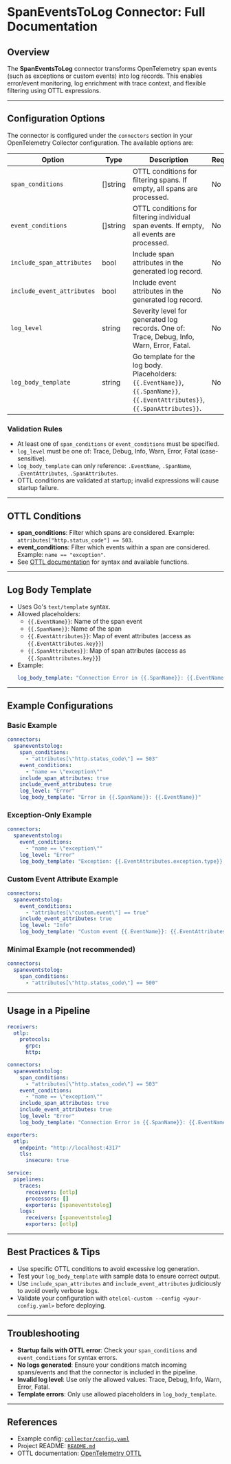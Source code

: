 # SpanEventsToLog Connector: Full Documentation

## Overview

The **SpanEventsToLog** connector transforms OpenTelemetry span events (such as exceptions or custom events) into log records. This enables error/event monitoring, log enrichment with trace context, and flexible filtering using OTTL expressions.

---

## Configuration Options

The connector is configured under the `connectors` section in your OpenTelemetry Collector configuration. The available options are:

| Option                   | Type      | Description                                                                                                    | Required | Example |
|--------------------------|-----------|----------------------------------------------------------------------------------------------------------------|----------|---------|
| `span_conditions`        | []string  | OTTL conditions for filtering spans. If empty, all spans are processed.                                        | No       | `["attributes[\"http.status_code\"] == 503"]` |
| `event_conditions`       | []string  | OTTL conditions for filtering individual span events. If empty, all events are processed.                      | No       | `["name == \"exception\""]` |
| `include_span_attributes`| bool      | Include span attributes in the generated log record.                                                           | No       | `true`  |
| `include_event_attributes`| bool     | Include event attributes in the generated log record.                                                          | No       | `true`  |
| `log_level`              | string    | Severity level for generated log records. One of: Trace, Debug, Info, Warn, Error, Fatal.                      | No       | `"Error"` |
| `log_body_template`      | string    | Go template for the log body. Placeholders: `{{.EventName}}`, `{{.SpanName}}`, `{{.EventAttributes}}`, `{{.SpanAttributes}}`. | No       | `"Error in {{.SpanName}}: {{.EventName}}"` |

### Validation Rules
- At least one of `span_conditions` or `event_conditions` must be specified.
- `log_level` must be one of: Trace, Debug, Info, Warn, Error, Fatal (case-sensitive).
- `log_body_template` can only reference: `.EventName`, `.SpanName`, `.EventAttributes`, `.SpanAttributes`.
- OTTL conditions are validated at startup; invalid expressions will cause startup failure.

---

## OTTL Conditions

- **span_conditions**: Filter which spans are considered. Example: `attributes["http.status_code"] == 503`.
- **event_conditions**: Filter which events within a span are considered. Example: `name == "exception"`.
- See [OTTL documentation](https://github.com/open-telemetry/opentelemetry-collector-contrib/blob/main/pkg/ottl/README.md) for syntax and available functions.

---

## Log Body Template

- Uses Go's `text/template` syntax.
- Allowed placeholders:
  - `{{.EventName}}`: Name of the span event
  - `{{.SpanName}}`: Name of the span
  - `{{.EventAttributes}}`: Map of event attributes (access as `{{.EventAttributes.key}}`)
  - `{{.SpanAttributes}}`: Map of span attributes (access as `{{.SpanAttributes.key}}`)
- Example:
  ```yaml
  log_body_template: "Connection Error in {{.SpanName}}: {{.EventName}} - {{.EventAttributes.exception.message}}"
  ```

---

## Example Configurations

### Basic Example
```yaml
connectors:
  spaneventstolog:
    span_conditions:
      - "attributes[\"http.status_code\"] == 503"
    event_conditions:
      - "name == \"exception\""
    include_span_attributes: true
    include_event_attributes: true
    log_level: "Error"
    log_body_template: "Error in {{.SpanName}}: {{.EventName}}"
```

### Exception-Only Example
```yaml
connectors:
  spaneventstolog:
    event_conditions:
      - "name == \"exception\""
    log_level: "Error"
    log_body_template: "Exception: {{.EventAttributes.exception.type}} in {{.SpanName}}"
```

### Custom Event Attribute Example
```yaml
connectors:
  spaneventstolog:
    event_conditions:
      - "attributes[\"custom.event\"] == true"
    include_event_attributes: true
    log_level: "Info"
    log_body_template: "Custom event {{.EventName}}: {{.EventAttributes.description}}"
```

### Minimal Example (not recommended)
```yaml
connectors:
  spaneventstolog:
    span_conditions:
      - "attributes[\"http.status_code\"] == 500"
```

---

## Usage in a Pipeline

```yaml
receivers:
  otlp:
    protocols:
      grpc:
      http:

connectors:
  spaneventstolog:
    span_conditions:
      - "attributes[\"http.status_code\"] == 503"
    event_conditions:
      - "name == \"exception\""
    include_span_attributes: true
    include_event_attributes: true
    log_level: "Error"
    log_body_template: "Connection Error in {{.SpanName}}: {{.EventName}} - {{.EventAttributes.exception.message}}"

exporters:
  otlp:
    endpoint: "http://localhost:4317"
    tls:
      insecure: true

service:
  pipelines:
    traces:
      receivers: [otlp]
      processors: []
      exporters: [spaneventstolog]
    logs:
      receivers: [spaneventstolog]
      exporters: [otlp]
```

---

## Best Practices & Tips
- Use specific OTTL conditions to avoid excessive log generation.
- Test your `log_body_template` with sample data to ensure correct output.
- Use `include_span_attributes` and `include_event_attributes` judiciously to avoid overly verbose logs.
- Validate your configuration with `otelcol-custom --config <your-config.yaml>` before deploying.

---

## Troubleshooting
- **Startup fails with OTTL error**: Check your `span_conditions` and `event_conditions` for syntax errors.
- **No logs generated**: Ensure your conditions match incoming spans/events and that the connector is included in the pipeline.
- **Invalid log level**: Use only the allowed values: Trace, Debug, Info, Warn, Error, Fatal.
- **Template errors**: Only use allowed placeholders in `log_body_template`.

---

## References
- Example config: [`collector/config.yaml`](collector/config.yaml)
- Project README: [`README.md`](README.md)
- OTTL documentation: [OpenTelemetry OTTL](https://github.com/open-telemetry/opentelemetry-collector-contrib/blob/main/pkg/ottl/README.md) 